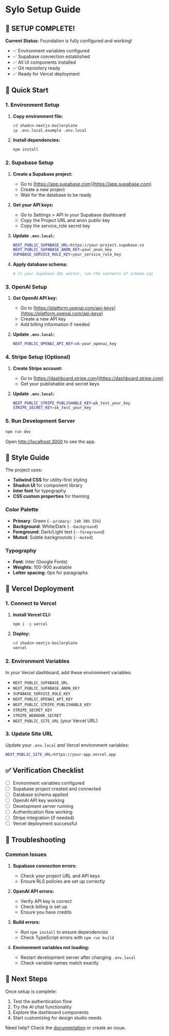 # Sylo Setup Guide

## 🎉 SETUP COMPLETE!

**Current Status:** Foundation is fully configured and working!
- ✅ Environment variables configured
- ✅ Supabase connection established
- ✅ All UI components installed
- ✅ Git repository ready
- ✅ Ready for Vercel deployment

## 🚀 Quick Start

### 1. Environment Setup

1. **Copy environment file:**
   ```bash
   cd shadcn-nextjs-boilerplate
   cp .env.local.example .env.local
   ```

2. **Install dependencies:**
   ```bash
   npm install
   ```

### 2. Supabase Setup

1. **Create a Supabase project:**
   - Go to [https://app.supabase.com](https://app.supabase.com)
   - Create a new project
   - Wait for the database to be ready

2. **Get your API keys:**
   - Go to Settings > API in your Supabase dashboard
   - Copy the Project URL and anon public key
   - Copy the service_role secret key

3. **Update `.env.local`:**
   ```bash
   NEXT_PUBLIC_SUPABASE_URL=https://your-project.supabase.co
   NEXT_PUBLIC_SUPABASE_ANON_KEY=your_anon_key
   SUPABASE_SERVICE_ROLE_KEY=your_service_role_key
   ```

4. **Apply database schema:**
   ```bash
   # In your Supabase SQL editor, run the contents of schema.sql
   ```

### 3. OpenAI Setup

1. **Get OpenAI API key:**
   - Go to [https://platform.openai.com/api-keys](https://platform.openai.com/api-keys)
   - Create a new API key
   - Add billing information if needed

2. **Update `.env.local`:**
   ```bash
   NEXT_PUBLIC_OPENAI_API_KEY=sk-your_openai_key
   ```

### 4. Stripe Setup (Optional)

1. **Create Stripe account:**
   - Go to [https://dashboard.stripe.com](https://dashboard.stripe.com)
   - Get your publishable and secret keys

2. **Update `.env.local`:**
   ```bash
   NEXT_PUBLIC_STRIPE_PUBLISHABLE_KEY=pk_test_your_key
   STRIPE_SECRET_KEY=sk_test_your_key
   ```

### 5. Run Development Server

```bash
npm run dev
```

Open [http://localhost:3000](http://localhost:3000) to see the app.

## 🎨 Style Guide

The project uses:
- **Tailwind CSS** for utility-first styling
- **Shadcn UI** for component library
- **Inter font** for typography
- **CSS custom properties** for theming

### Color Palette
- **Primary**: Green (`--primary: 140 30% 55%`)
- **Background**: White/Dark (`--background`)
- **Foreground**: Dark/Light text (`--foreground`)
- **Muted**: Subtle backgrounds (`--muted`)

### Typography
- **Font**: Inter (Google Fonts)
- **Weights**: 100-900 available
- **Letter spacing**: 0px for paragraphs

## 🚀 Vercel Deployment

### 1. Connect to Vercel

1. **Install Vercel CLI:**
   ```bash
   npm i -g vercel
   ```

2. **Deploy:**
   ```bash
   cd shadcn-nextjs-boilerplate
   vercel
   ```

### 2. Environment Variables

In your Vercel dashboard, add these environment variables:
- `NEXT_PUBLIC_SUPABASE_URL`
- `NEXT_PUBLIC_SUPABASE_ANON_KEY`
- `SUPABASE_SERVICE_ROLE_KEY`
- `NEXT_PUBLIC_OPENAI_API_KEY`
- `NEXT_PUBLIC_STRIPE_PUBLISHABLE_KEY`
- `STRIPE_SECRET_KEY`
- `STRIPE_WEBHOOK_SECRET`
- `NEXT_PUBLIC_SITE_URL` (your Vercel URL)

### 3. Update Site URL

Update your `.env.local` and Vercel environment variables:
```bash
NEXT_PUBLIC_SITE_URL=https://your-app.vercel.app
```

## ✅ Verification Checklist

- [ ] Environment variables configured
- [ ] Supabase project created and connected
- [ ] Database schema applied
- [ ] OpenAI API key working
- [ ] Development server running
- [ ] Authentication flow working
- [ ] Stripe integration (if needed)
- [ ] Vercel deployment successful

## 🔧 Troubleshooting

### Common Issues

1. **Supabase connection errors:**
   - Check your project URL and API keys
   - Ensure RLS policies are set up correctly

2. **OpenAI API errors:**
   - Verify API key is correct
   - Check billing is set up
   - Ensure you have credits

3. **Build errors:**
   - Run `npm install` to ensure dependencies
   - Check TypeScript errors with `npm run build`

4. **Environment variables not loading:**
   - Restart development server after changing `.env.local`
   - Check variable names match exactly

## 📝 Next Steps

Once setup is complete:
1. Test the authentication flow
2. Try the AI chat functionality
3. Explore the dashboard components
4. Start customizing for design studio needs

Need help? Check the [documentation](./docs/) or create an issue.
